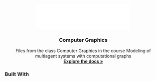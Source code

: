 
<!-- PROJECT LOGO -->
<br />
<div align="center">
  <a href="https://github.com/github_username/computerGraphics">
    <img src="teclogo.png" alt="Logo" width="300" height="80">
  </a>

<h3 align="center">Computer Graphics</h3>

  <p align="center">
    Files from the class Computer Graphics in the course Modeling of multiagent systems with computational graphs
    <br />
    <a href="https://github.com/github_username/repo_name"><strong>Explore the docs »</strong></a>
    <br />
  </p>
</div>

### Built With
